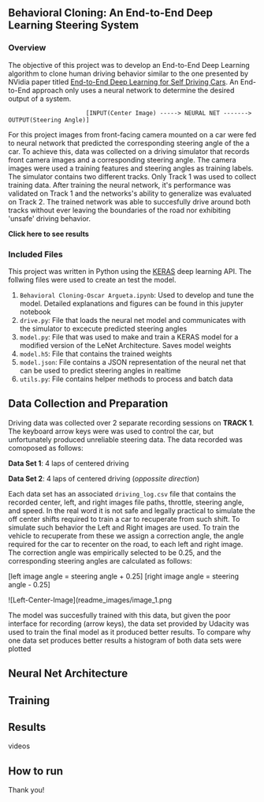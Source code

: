 ## Behavioral Cloning: An End-to-End Deep Learning Steering System
### Overview
The objective of this project was to develop an End-to-End Deep Learning algorithm to clone human driving behavior similar to the one presented by NVidia paper titled [End-to-End Deep Learning for Self Driving Cars](https://devblogs.nvidia.com/parallelforall/deep-learning-self-driving-cars/). An End-to-End approach only uses a neural network to determine the desired output of a system. 

                          [INPUT(Center Image) -----> NEURAL NET -------> OUTPUT(Steering Angle)]

For this project images from front-facing camera mounted on a car were fed to neural network that predicted the corresponding steering angle of the a car. To achieve this, data was collected on a driving simulator that records front camera images and a corresponding steering angle. The camera images were used a training features and steering angles as training labels. The simulator contains two different tracks. Only Track 1 was used to collect training data. After training the neural network, it's performance was validated on Track 1 and the networks's ability to generalize was evaluated on Track 2. The trained network was able to succesfully drive around both tracks without ever leaving the boundaries of the road nor exhibiting 'unsafe' driving behavior.
    
  **Click here to see results**

### Included Files

This project was written in Python using the [KERAS](https://keras.io/) deep learning API. The follwing files were used to create an test the model.

1. `Behavioral Cloning-Oscar Argueta.ipynb`: Used to develop and tune the model. Detailed explanations and figures can be found in this jupyter notebook 
2. `drive.py`: File that loads the neural net model and communicates with the simulator to excecute predicted steering angles
3. `model.py`: File that was used to make and train a KERAS model for a modified version of the LeNet Architecture. Saves model weights 
4. `model.h5`: File that contains the trained weights
5. `model.json`: File contains a JSON representation of the neural net that can be used to predict steering angles in realtime
6. `utils.py`: File contains helper methods to process and batch data


## Data Collection and Preparation

Driving data was collected over 2 separate recording sessions on **TRACK 1**. The keyboard arrow keys were was used to control the car, but unfortunately produced unreliable steering data. The data recorded was comoposed as follows:

**Data Set 1**: 4 laps of centered driving  

**Data Set 2**: 4 laps of centered driving (*oppossite direction*)

Each data set has an associated ``driving_log.csv`` file that contains the recorded center, left, and right images file paths, throttle, steering angle, and speed. In the real word it is not safe and legally practical to simulate the off center shifts required to train a car to recuperate from such shift. To simulate such behavior the Left and Right images are used. To train the vehicle to recuperate from these we assign a correction angle, the angle required for the car to recenter on the road, to each left and right image. The correction angle was empirically selected to be 0.25, and the corresponding steering angles are calculated as follows:

[left image angle = steering angle + 0.25]
[right image angle = steering angle - 0.25]

![Left-Center-Image](readme_images/image_1.png 
              
              
The model was succesfully trained with this data, but given the poor interface for recording (arrow keys), the data set provided by Udacity was used to train the final model as it produced better results. To compare why one data set produces better results a histogram of both data sets were plotted

## Neural Net Architecture

## Training

## Results
videos

## How to run


Thank you!